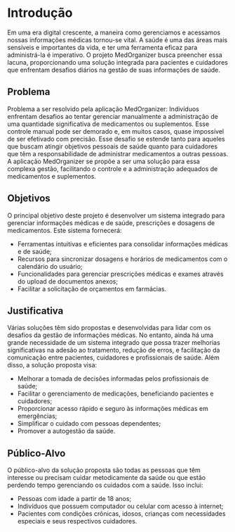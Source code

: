 # Introdução

Em uma era digital crescente, a maneira como gerenciamos e acessamos nossas informações médicas tornou-se vital. A saúde é uma das áreas mais sensíveis e importantes da vida, e ter uma ferramenta eficaz para administrá-la é imperativo. O projeto MedOrganizer busca preencher essa lacuna, proporcionando uma solução integrada para pacientes e cuidadores que enfrentam desafios diários na gestão de suas informações de saúde.

## Problema

Problema a ser resolvido pela aplicação MedOrganizer:
Indivíduos enfrentam desafios ao tentar gerenciar manualmente a administração de uma quantidade significativa de medicamentos ou suplementos. Esse controle manual pode ser demorado e, em muitos casos, quase impossível de ser efetivado com precisão. Esse desafio se estende tanto para aqueles que buscam atingir objetivos pessoais de saúde quanto para cuidadores que têm a responsabilidade de administrar medicamentos a outras pessoas. A aplicação MedOrganizer se propõe a ser uma solução para essa complexa gestão, facilitando o controle e a administração adequados de medicamentos e suplementos.

## Objetivos

O principal objetivo deste projeto é desenvolver um sistema integrado para gerenciar informações médicas e de saúde, prescrições e dosagens de medicamentos. Este sistema fornecerá:
- Ferramentas intuitivas e eficientes para consolidar informações médicas e de saúde;
- Recursos para sincronizar dosagens e horários de medicamentos com o calendário do usuário;
- Funcionalidades para gerenciar prescrições médicas e exames através do upload de documentos anexos;
- Facilitar a solicitação de orçamentos em farmácias.

## Justificativa

Várias soluções têm sido propostas e desenvolvidas para lidar com os desafios da gestão de informações médicas. No entanto, ainda há uma grande necessidade de um sistema integrado que possa trazer melhorias significativas na adesão ao tratamento, redução de erros, e facilitação da comunicação entre pacientes, cuidadores e profissionais de saúde. Além disso, a solução proposta visa:
- Melhorar a tomada de decisões informadas pelos profissionais de saúde;
- Facilitar o gerenciamento de medicações, beneficiando pacientes e cuidadores;
- Proporcionar acesso rápido e seguro às informações médicas em emergências;
- Simplificar o cuidado com pessoas dependentes;
- Promover a autogestão da saúde.

## Público-Alvo

O público-alvo da solução proposta são todas as pessoas que têm interesse ou precisam cuidar metodicamente da saúde ou que estão perdendo tempo gerenciando os cuidados com a saúde. Isso inclui:
- Pessoas com idade a partir de 18 anos;
- Indivíduos que possuem computador ou celular com acesso à internet;
- Pacientes com condições crônicas, idosos, crianças com necessidades especiais e seus respectivos cuidadores.
